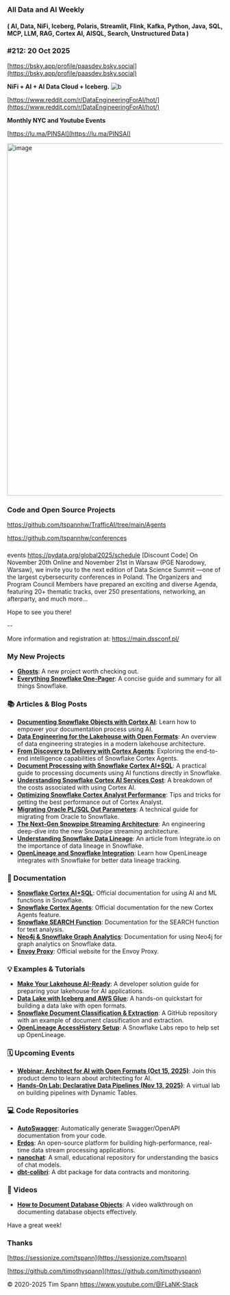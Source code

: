 
###  All Data and AI Weekly 
#### ( AI, Data, NiFi, Iceberg, Polaris, Streamlit, Flink, Kafka, Python, Java, SQL, MCP, LLM, RAG, Cortex AI, AISQL, Search, Unstructured Data )  
### #212: 20 Oct 2025

[https://bsky.app/profile/paasdev.bsky.social](https://bsky.app/profile/paasdev.bsky.social)

**NiFi + AI + AI Data Cloud + Iceberg.**
![b](https://images.credential.net/badge/tiny/g6fomszs_1741624330730_badge.png)

[https://www.reddit.com/r/DataEngineeringForAI/hot/](https://www.reddit.com/r/DataEngineeringForAI/hot/)

**Monthly NYC and Youtube Events**

[https://lu.ma/PINSAI](https://lu.ma/PINSAI)


<img width="1775" height="822" alt="image" src="https://github.com/user-attachments/assets/1bac957b-cce6-4889-896b-ab7fbca27102" />


### Code and Open Source Projects


https://github.com/tspannhw/TrafficAI/tree/main/Agents

https://github.com/tspannhw/conferences

###

events
https://pydata.org/global2025/schedule
[Discount Code] On November 20th Online and November 21st in Warsaw (PGE Narodowy, Warsaw), we invite you to the next edition of Data Science Summit —one of the largest cybersecurity conferences in Poland. The Organizers and Program Council Members have prepared an exciting and diverse Agenda, featuring 20+ thematic tracks, over 250 presentations, networking, an afterparty, and much more…

Hope to see you there!

--

More information and registration at: https://main.dssconf.pl/ 

###


### **My New Projects**

* [**Ghosts**](https://github.com/tspannhw/Ghosts): A new project worth checking out.  
* [**Everything Snowflake One-Pager**](https://github.com/tspannhw/EverythingSnowflake/blob/main/snowflake-one-pager.md): A concise guide and summary for all things Snowflake.

### **📚 Articles & Blog Posts**

* [**Documenting Snowflake Objects with Cortex AI**](https://medium.com/snowflake/snowflake-how-to-document-database-objects-by-an-empowered-snowflake-cortex-ai-process-2bee594bf66c): Learn how to empower your documentation process using AI.  
* [**Data Engineering for the Lakehouse with Open Formats**](https://www.snowflake.com/en/blog/data-engineering-lakehouse-open-formats/): An overview of data engineering strategies in a modern lakehouse architecture.  
* [**From Discovery to Delivery with Cortex Agents**](https://medium.com/snowflake/snowflake-intelligence-from-discovery-document-to-semantic-access-delivery-with-cortex-agents-97f1c9dd1fcb): Exploring the end-to-end intelligence capabilities of Snowflake Cortex Agents.  
* [**Document Processing with Snowflake Cortex AI+SQL**](https://medium.com/snowflake/document-processing-with-snowflake-cortex-aisql-f1e8c579bd39): A practical guide to processing documents using AI functions directly in Snowflake.  
* [**Understanding Snowflake Cortex AI Services Cost**](https://cloudydata.substack.com/p/snowflake-cortex-ai-services-cost): A breakdown of the costs associated with using Cortex AI.  
* [**Optimizing Snowflake Cortex Analyst Performance**](https://medium.com/snowflake/optimizing-snowflake-cortex-analyst-performance-48ae4735c8e1): Tips and tricks for getting the best performance out of Cortex Analyst.  
* [**Migrating Oracle PL/SQL Out Parameters**](https://www.snowflake.com/en/engineering-blog/migrate-oracle-plsql-out-parameters/): A technical guide for migrating from Oracle to Snowflake.  
* [**The Next-Gen Snowpipe Streaming Architecture**](https://www.snowflake.com/en/engineering-blog/next-gen-snowpipe-streaming-architecture/): An engineering deep-dive into the new Snowpipe streaming architecture.  
* [**Understanding Snowflake Data Lineage**](https://www.integrate.io/blog/snowflake-data-lineage/): An article from Integrate.io on the importance of data lineage in Snowflake.  
* [**OpenLineage and Snowflake Integration**](https://openlineage.io/blog/openlineage-snowflake/): Learn how OpenLineage integrates with Snowflake for better data lineage tracking.

### **📄 Documentation**

* [**Snowflake Cortex AI+SQL**](https://docs.snowflake.com/user-guide/snowflake-cortex/aisql): Official documentation for using AI and ML functions in Snowflake.  
* [**Snowflake Cortex Agents**](https://docs.snowflake.com/en/user-guide/snowflake-cortex/cortex-agents): Official documentation for the new Cortex Agents feature.  
* [**Snowflake SEARCH Function**](https://docs.snowflake.com/en/sql-reference/functions/search): Documentation for the SEARCH function for text analysis.  
* [**Neo4j & Snowflake Graph Analytics**](https://neo4j.com/docs/snowflake-graph-analytics/current/): Documentation for using Neo4j for graph analytics on Snowflake data.  
* [**Envoy Proxy**](https://www.envoyproxy.io/): Official website for the Envoy Proxy.

### **💡 Examples & Tutorials**

* [**Make Your Lakehouse AI-Ready**](https://www.snowflake.com/en/developers/solutions-center/make-your-lakehouse-ai-ready/): A developer solution guide for preparing your lakehouse for AI applications.  
* [**Data Lake with Iceberg and AWS Glue**](https://quickstarts.snowflake.com/guide/data_lake_using_apache_iceberg_with_snowflake_and_aws_glue/index.html?index=..%2F..index#0): A hands-on quickstart for building a data lake with open formats.  
* [**Snowflake Document Classification & Extraction**](https://github.com/sfc-gh-cherron/Snowflake-Document-Classification-Extraction/tree/main): A GitHub repository with an example of document classification and extraction.  
* [**OpenLineage AccessHistory Setup**](https://github.com/Snowflake-Labs/OpenLineage-AccessHistory-Setup): A Snowflake Labs repo to help set up OpenLineage.

### **🗓️ Upcoming Events**

* [**Webinar: Architect for AI with Open Formats (Oct 15, 2025\)**](https://www.snowflake.com/webinars/product-demo/data-engineering-connect-architect-for-ai-with-open-formats-2025-10-15/): Join this product demo to learn about architecting for AI.  
* [**Hands-On Lab: Declarative Data Pipelines (Nov 13, 2025\)**](https://www.snowflake.com/en/webinars/virtual-hands-on-lab/build-declarative-data-pipelines-with-dynamic-tables-in-snowflake-2025-11-13/?utm_source=on24&utm_medium=referral&utm_campaign=de-connect-oct-on24): A virtual lab on building pipelines with Dynamic Tables.

### **💻 Code Repositories**

* [**AutoSwagger**](https://github.com/intruder-io/autoswagger): Automatically generate Swagger/OpenAPI documentation from your code.  
* [**Erdos**](https://www.google.com/search?q=https://github.com/lotas-ai/erdos%3F): An open-source platform for building high-performance, real-time data stream processing applications.  
* [**nanochat**](https://www.google.com/search?q=https://github.com/karpathy/nanochat%3F): A small, educational repository for understanding the basics of chat models.  
* [**dbt-colibri**](https://github.com/b-ned/dbt-colibri): A dbt package for data contracts and monitoring.

### **🎥 Videos**

* [**How to Document Database Objects**](https://www.youtube.com/watch?v=bNO8uvQmw04): A video walkthrough on documenting database objects effectively.

Have a great week\!


### Thanks


[https://sessionize.com/tspann](https://sessionize.com/tspann)

[https://github.com/timothyspann](https://github.com/timothyspann)



&copy; 2020-2025 Tim Spann  https://www.youtube.com/@FLaNK-Stack



